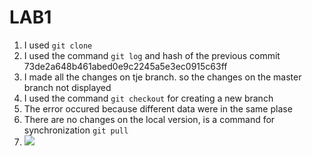 # LAB1
1. I used `git clone`
2. I used the command `git log` and hash of the previous commit 73de2a648b461abed0e9c2245a5e3ec0915c63ff 
3. I made all the changes on tje branch. so the changes on the master branch not displayed
4. I used the command `git checkout` for creating a new branch
5. The error occured because different data were in the same plase
6. There are no changes on the local version, is a command for synchronization `git pull`
7. ![](https://www.google.com/search?q=images&client=ubuntu&hs=M6j&channel=fs&sxsrf=ALeKk03pY0YzfssPnI-64SlxyXzt9NOO6A:1603396226789&source=lnms&tbm=isch&sa=X&ved=2ahUKEwiWp6C0_MjsAhVkhosKHZUODckQ_AUoAXoECAYQAw&biw=728&bih=462#imgrc=7BFt17uO_GPHKM)
